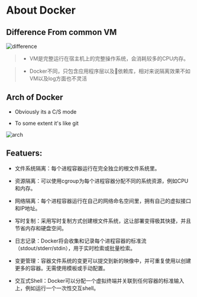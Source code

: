 # About Docker

## Difference From common VM

![difference](http://120.27.114.115:8088/myblog/docker_comparison.png)

> + VM是完整运行在宿主机上的完整操作系统，会消耗较多的CPU内存。

> + Docker不同，只包含应用程序层以及依赖库，相对来说隔离效果不如VM以及log方面也不灵活

## Arch of Docker

+ Obviously its a C/S mode

+ To some extent it's like git

![arch](http://120.27.114.115:8088/myblog/docker_arch.png)

## Featuers:

- 文件系统隔离：每个进程容器运行在完全独立的根文件系统里。

- 资源隔离：可以使用cgroup为每个进程容器分配不同的系统资源，例如CPU和内存。
- 网络隔离：每个进程容器运行在自己的网络命名空间里，拥有自己的虚拟接口和IP地址。

- 写时复制：采用写时复制方式创建根文件系统，这让部署变得极其快捷，并且节省内存和硬盘空间。

- 日志记录：Docker将会收集和记录每个进程容器的标准流（stdout/stderr/stdin），用于实时检索或批量检索。

- 变更管理：容器文件系统的变更可以提交到新的映像中，并可重复使用以创建更多的容器。无需使用模板或手动配置。

- 交互式Shell：Docker可以分配一个虚拟终端并关联到任何容器的标准输入上，例如运行一个一次性交互shell。
